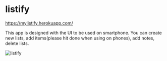 # listify
https://mylistify.herokuapp.com/

This app is designed with the UI to be used on smartphone.
You can create new lists, add items(please hit done when using on phones),
add notes, delete lists.

![listify](https://user-images.githubusercontent.com/62462223/114786155-a2743480-9db8-11eb-8d38-abbf666c8d53.gif)
